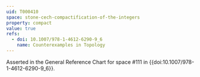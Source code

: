 ```yaml
---
uid: T000410
space: stone-cech-compactification-of-the-integers
property: compact
value: true
refs:
  - doi: 10.1007/978-1-4612-6290-9_6
    name: Counterexamples in Topology
---
```

Asserted in the General Reference Chart for space #111 in
{{doi:10.1007/978-1-4612-6290-9_6}}.
